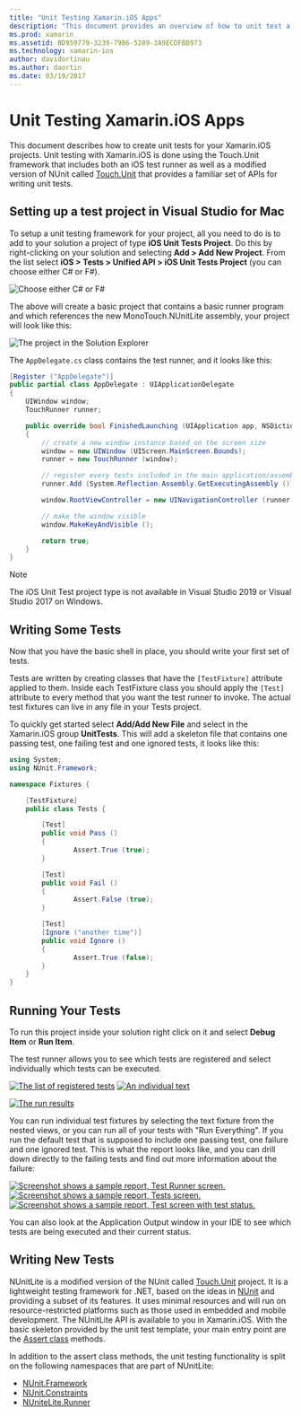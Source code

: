 ```yaml
---
title: "Unit Testing Xamarin.iOS Apps"
description: "This document provides an overview of how to unit test a Xamarin.iOS application. It describes how to create a unit test project, writing tests, and running tests."
ms.prod: xamarin
ms.assetid: BD959779-3239-79B6-5289-3A9ECDFBD973
ms.technology: xamarin-ios
author: davidortinau
ms.author: daortin
ms.date: 03/19/2017
---
```


# Unit Testing Xamarin.iOS Apps

This document describes how to create unit tests for your Xamarin.iOS projects.
Unit testing with Xamarin.iOS is done using the Touch.Unit framework that includes
both an iOS test runner as well as a modified version of NUnit called [Touch.Unit](https://github.com/xamarin/Touch.Unit) that
provides a familiar set of APIs for writing unit tests.

## Setting up a test project in Visual Studio for Mac

To setup a unit testing framework for your project, all you need to do is to
add to your solution a project of type **iOS Unit Tests Project**. Do this
by right-clicking on your solution and selecting **Add > Add New Project**. From the
list select **iOS > Tests > Unified API > iOS Unit Tests Project**
(you can choose either C# or F#).

![Choose either C# or F#](touch.unit-images/00.png)

The above will create a basic project that contains a basic runner program
and which references the new MonoTouch.NUnitLite assembly, your project will
look like this:

![The project in the Solution Explorer](touch.unit-images/01.png)

The `AppDelegate.cs` class contains the test runner, and it looks like
this:

```csharp
[Register ("AppDelegate")]
public partial class AppDelegate : UIApplicationDelegate
{
    UIWindow window;
    TouchRunner runner;

    public override bool FinishedLaunching (UIApplication app, NSDictionary options)
    {
        // create a new window instance based on the screen size
        window = new UIWindow (UIScreen.MainScreen.Bounds);
        runner = new TouchRunner (window);

        // register every tests included in the main application/assembly
        runner.Add (System.Reflection.Assembly.GetExecutingAssembly ());

        window.RootViewController = new UINavigationController (runner.GetViewController ());

        // make the window visible
        window.MakeKeyAndVisible ();

        return true;
    }
}
```

> [!NOTE]
> The iOS Unit Test project type is not available in Visual Studio 2019 or Visual Studio 2017 on Windows.

## Writing Some Tests

Now that you have the basic shell in place, you should write your first set
of tests.

Tests are written by creating classes that have the `[TestFixture]` attribute
applied to them. Inside each TestFixture class you should apply the `[Test]`
attribute to every method that you want the test runner to invoke. The actual
test fixtures can live in any file in your Tests project.

To quickly get started select **Add/Add New File** and select in the Xamarin.iOS
group **UnitTests**. This will add a skeleton file that contains one passing test,
one failing test and one ignored tests, it looks like this:

```csharp
using System;
using NUnit.Framework;

namespace Fixtures {

    [TestFixture]
    public class Tests {

        [Test]
        public void Pass ()
        {
                Assert.True (true);
        }

        [Test]
        public void Fail ()
        {
                Assert.False (true);
        }

        [Test]
        [Ignore ("another time")]
        public void Ignore ()
        {
                Assert.True (false);
        }
    }
}
```

## Running Your Tests

To run this project inside your solution right click on it and select **Debug Item**
or **Run Item**.

The test runner allows you to see which tests are registered and select
individually which tests can be executed.

[![The list of registered tests](touch.unit-images/02-sml.png)](touch.unit-images/02.png#lightbox) 
[![An individual text](touch.unit-images/03-sml.png)](touch.unit-images/03.png#lightbox) 

[![The run results](touch.unit-images/04-sml.png)](touch.unit-images/04.png#lightbox)

You can run individual test fixtures by selecting the text fixture from the
nested views, or you can run all of your tests with "Run Everything". If you run
the default test that is supposed to include one passing test, one failure and
one ignored test. This is what the report looks like, and you can drill down
directly to the failing tests and find out more information about the
failure:

[![Screenshot shows a sample report, Test Runner screen.](touch.unit-images/05-sml.png)](touch.unit-images/05.png#lightbox) [![Screenshot shows a sample report, Tests screen.](touch.unit-images/06-sml.png)](touch.unit-images/06.png#lightbox) [![Screenshot shows a sample report, Test screen with test status.](touch.unit-images/07-sml.png)](touch.unit-images/07.png#lightbox)

You can also look at the Application Output window in your IDE to see
which tests are being executed and their current status.

## Writing New Tests

NUnitLite is a modified version of the NUnit called [Touch.Unit](https://github.com/xamarin/Touch.Unit)
project. It is a lightweight testing framework for .NET, based on the
ideas in [NUnit](https://nunit.com/) and providing a subset of its features.
It uses minimal resources and will run on resource-restricted platforms such as
those used in embedded and mobile development. The NUnitLite API is available to you in
Xamarin.iOS. With the basic skeleton provided by the unit test template, your
main entry point are the [Assert class](xref:NUnit.Framework.Assert) methods.

In addition to the assert class methods, the unit testing functionality is
split on the following namespaces that are part of NUnitLite:

- [NUnit.Framework](xref:NUnit.Framework)
- [NUnit.Constraints](xref:NUnit.Framework.Constraints)
- [NUniteLite.Runner](xref:NUnitLite.Runner)
